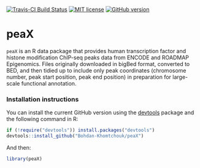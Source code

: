 [![Travis-CI Build Status](https://travis-ci.org/Bohdan-Khomtchouk/peaX.svg?branch=master)](https://travis-ci.org/Bohdan-Khomtchouk/peaX)
[![MIT license](http://img.shields.io/badge/license-MIT-blue.svg)](http://opensource.org/licenses/MIT)
[![GitHub version](https://badge.fury.io/gh/Bohdan-Khomtchouk%2FpeaX.svg)](https://badge.fury.io/gh/Bohdan-Khomtchouk%2FpeaX)
# peaX

`peaX` is an R data package that provides human transcription factor and histone modification ChIP-seq peaks data from ENCODE and ROADMAP Epigenomics.  Files originally downloaded in bigBed format, converted to BED, and then tidied up to include only peak coordinates (chromosome number, peak start position, peak end position) in preparation for large-scale functional annotation.

### Installation instructions

You can install the current GitHub version using the [devtools](https://github.com/hadley/devtools) package and the following command in R:
```R
if (!require("devtools")) install.packages("devtools")
devtools::install_github("Bohdan-Khomtchouk/peaX")
```
And then:
```R
library(peaX)
```
